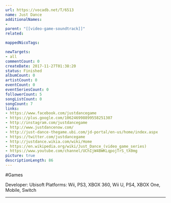 ```yaml
---
url: https://vocadb.net/T/6513
name: Just Dance
additionalNames: 
- 
parent: "[[video-game-soundtrack]]"
related:

mappedNicoTags:

newTargets:
- all
commentCount: 0
createDate: 2017-11-27T01:38:20
status: Finished
albumCount: 0
artistCount: 0
eventCount: 0
eventSeriesCount: 0
followerCount: 5
songListCount: 0
songCount: 7
links: 
- https://www.facebook.com/justdancegame
- https://plus.google.com/106246998899558251307
- http://instagram.com/justdancegame
- http://www.justdancenow.com/
- http://just-dance-thegame.ubi.com/jd-portal/en-us/home/index.aspx
- https://twitter.com/justdancegame
- http://justdance.wikia.com/wiki/Home
- https://en.wikipedia.org/wiki/Just_Dance_(video_game_series)
- https://www.youtube.com/channel/UChIjW4BWKLqpojTrS_tX0mg
picture: true
descriptionLength: 86
---
```


#Games

Developer: Ubisoft
Platforms: Wii, PS3, XBOX 360, Wii U, PS4, XBOX One, Mobile, Switch

---

